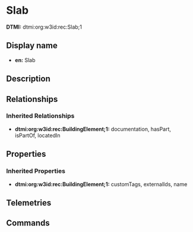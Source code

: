 # Slab
**DTMI:** dtmi:org:w3id:rec:Slab;1
## Display name
- **en:** Slab
## Description
## Relationships
### Inherited Relationships
* **dtmi:org:w3id:rec:BuildingElement;1:** documentation, hasPart, isPartOf, locatedIn
## Properties
### Inherited Properties
* **dtmi:org:w3id:rec:BuildingElement;1:** customTags, externalIds, name
## Telemetries
## Commands
